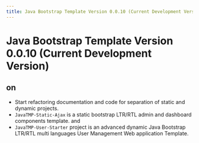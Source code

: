 ```yaml
---
title: Java Bootstrap Template Version 0.0.10 (Current Development Version)
---
```

# Java Bootstrap Template Version 0.0.10 (Current Development Version)

##  on
- Start refactoring documentation and code for separation of static and dynamic projects.
- `JavaTMP-Static-Ajax` is a static bootstrap LTR/RTL admin and dashboard components template. and
- `JavaTMP-User-Starter` project is an advanced dynamic Java Bootstrap LTR/RTL multi languages User Management Web application Template.

